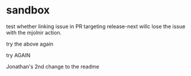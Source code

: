 # sandbox

test whether linking issue in PR targeting release-next willc lose the issue with the mjolnir action.

try the above again

try AGAIN

Jonathan's 2nd change to the readme
